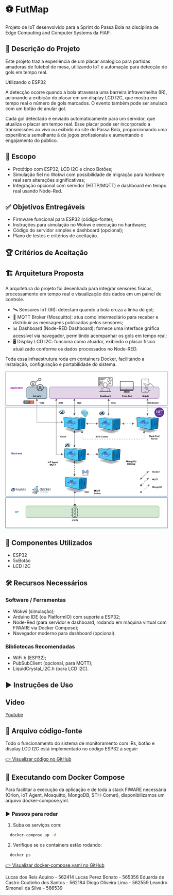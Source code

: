 # ⚽ FutMap

Projeto de IoT desenvolvido para a Sprint do Passa Bola na disciplina de Edge Computing and Computer Systems da FIAP.

## 📝 Descrição do Projeto

Este projeto traz a experiência de um placar analogico para partidas amadoras de futebol de mesa, utilizando IoT e automação para detecção de gols em tempo real.

Utilizando o ESP32

A detecção ocorre quando a bola atravessa uma barreira infravermelha (IR), acionando a exibição do placar em um display LCD I2C, que mostra em tempo real o número de gols marcados. O evento também pode ser anulado com um botão de anular gol.

Cada gol detectado é enviado automaticamente para um servidor, que atualiza o placar em tempo real. Esse placar pode ser incorporado a transmissões ao vivo ou exibido no site do Passa Bola, proporcionando uma experiência semelhante à de jogos profissionais e aumentando o engajamento do público.

## 🎯 Escopo

- Protótipo com ESP32, LCD I2C e cinco Botões;
- Simulação fiel no Wokwi com possibilidade de migração para hardware real sem alterações significativas;
- Integração opcional com servidor (HTTP/MQTT) e dashboard em tempo real usando Node-Red.

## ✅ Objetivos Entregáveis

- Firmware funcional para ESP32 (código-fonte);
- Instruções para simulação no Wokwi e execução no hardware;
- Código do servidor simples e dashboard (opcional);
- Plano de testes e critérios de aceitação.

## 🏆 Critérios de Aceitação

## 🏗️ Arquitetura Proposta
A arquitetura do projeto foi desenhada para integrar sensores físicos, processamento em tempo real e visualização dos dados em um painel de controle.

- 🛰️ Sensores IoT (IR): detectam quando a bola cruza a linha do gol;
- 📡 MQTT Broker (Mosquitto): atua como intermediário para receber e distribuir as mensagens publicadas pelos sensores;
- 📊 Dashboard (Node-RED Dashboard): fornece uma interface gráfica acessível via navegador, permitindo acompanhar os gols em tempo real;
- 🖥️ Display LCD I2C: funciona como atuador, exibindo o placar físico atualizado conforme os dados processados no Node-RED.

Toda essa infraestrutura roda em containers Docker, facilitando a instalação, configuração e portabilidade do sistema.

<div align="center">
  
  ![Infraestrutura do Servidor](FutMap-Diagram.png)
  
</div>


## 🧰 Componentes Utilizados

- ESP32
- 5xBotão
- LCD I2C

## 🛠️ Recursos Necessários

### Software / Ferramentas

- Wokwi (simulação);
- Arduino IDE (ou PlatformIO) com suporte a ESP32;
- Node-Red (para servidor e dashboard, rodando em máquina virtual com FIWARE via Docker Compose);
- Navegador moderno para dashboard (opcional).

### Bibliotecas Recomendadas

- WiFi.h (ESP32);
- PubSubClient (opcional, para MQTT);
- LiquidCrystal_I2C.h (para LCD I2C).

## ▶️ Instruções de Uso

## Video

[Youtube](https://youtu.be/p5SRT9606aE)

## 📄 Arquivo código-fonte

Todo o funcionamento do sistema de monitoramento com IRs, botão e display LCD I2C está implementado no código ESP32 a seguir:

[👉 Visualizar código no GitHub](app.cpp)

## 🐳 Executando com Docker Compose

Para facilitar a execução da aplicação e de toda a stack FIWARE necessária (Orion, IoT Agent, Mosquitto, MongoDB, STH-Comet), disponibilizamos um arquivo docker-compose.yml.

### ▶️ Passos para rodar

1) Suba os serviços com:

```bash
  docker-compose up -d
```

2) Verifique se os containers estão rodando:

```bash
  docker ps
```

[👉 Visualizar docker-compose.yaml no GitHub](./docker-compose.yaml)

Lucas dos Reis Aquino - 562414
Lucas Perez Bonato - 565356
Eduarda de Castro Coutinho dos Santos - 562184
Diogo Oliveira Lima - 562559
Leandro Simoneli da Silva - 566539
